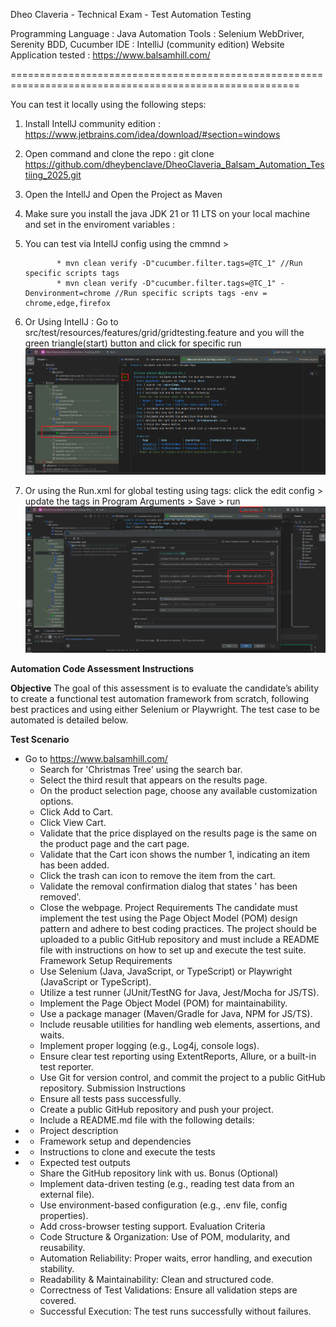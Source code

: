 Dheo Claveria - Technical Exam - Test Automation Testing

Programming Language       : Java
Automation Tools           : Selenium WebDriver, Serenity BDD, Cucumber
IDE                        : IntelliJ (community edition)
Website Application tested : https://www.balsamhill.com/

========================================================================================================

You can test it locally using the following steps:

1. Install IntellJ community edition              : https://www.jetbrains.com/idea/download/#section=windows
2. Open command and clone the repo                : git clone https://github.com/dheybenclave/DheoClaveria_Balsam_Automation_Testiing_2025.git
3. Open the IntellJ and Open the Project as Maven
4. Make sure you install the java JDK 21 or 11 LTS on your local machine and set in the enviroment variables :
5. You can test via IntellJ config using the cmmnd >

              * mvn clean verify -D"cucumber.filter.tags=@TC_1" //Run specific scripts tags
              * mvn clean verify -D"cucumber.filter.tags=@TC_1" -Denvironment=chrome //Run specific scripts tags -env = chrome,edge,firefox

6. Or Using IntellJ :
   Go to src/test/resources/features/grid/gridtesting.feature and you will the green triangle(start) button and click for specific run
   ![img.png](img.png)
7. Or using the Run.xml for global testing using tags: click the edit config > update the tags in Program Arguments > Save > run
   ![img_3.png](img_3.png)
 
**Automation Code Assessment Instructions**

**Objective**
    The goal of this assessment is to evaluate the candidate’s ability to create a functional test
    automation framework from scratch, following best practices and using either Selenium or
    Playwright. The test case to be automated is detailed below.

**Test Scenario**
- Go to https://www.balsamhill.com/
  - Search for 'Christmas Tree' using the search bar.
  - Select the third result that appears on the results page.
  - On the product selection page, choose any available customization options.
  - Click Add to Cart.
  - Click View Cart.
  - Validate that the price displayed on the results page is the same on the product page and
    the cart page.
  - Validate that the Cart icon shows the number 1, indicating an item has been added.
  - Click the trash can icon to remove the item from the cart.
  - Validate the removal confirmation dialog that states '<Item> has been removed'.
  - Close the webpage.
    Project Requirements
    The candidate must implement the test using the Page Object Model (POM) design pattern
    and adhere to best coding practices. The project should be uploaded to a public GitHub
    repository and must include a README file with instructions on how to set up and execute
    the test suite.
    Framework Setup Requirements
  - Use Selenium (Java, JavaScript, or TypeScript) or Playwright (JavaScript or TypeScript).
  - Utilize a test runner (JUnit/TestNG for Java, Jest/Mocha for JS/TS).
  - Implement the Page Object Model (POM) for maintainability.
  - Use a package manager (Maven/Gradle for Java, NPM for JS/TS).
  - Include reusable utilities for handling web elements, assertions, and waits.
  - Implement proper logging (e.g., Log4j, console logs).
  - Ensure clear test reporting using ExtentReports, Allure, or a built-in test reporter.
  - Use Git for version control, and commit the project to a public GitHub repository.
    Submission Instructions
  - Ensure all tests pass successfully.
  - Create a public GitHub repository and push your project.
  - Include a README.md file with the following details:
- - Project description
- - Framework setup and dependencies
- - Instructions to clone and execute the tests
- - Expected test outputs
  - Share the GitHub repository link with us.
    Bonus (Optional)
  - Implement data-driven testing (e.g., reading test data from an external file).
  - Use environment-based configuration (e.g., .env file, config properties).
  - Add cross-browser testing support.
    Evaluation Criteria
  - Code Structure & Organization: Use of POM, modularity, and reusability.
  - Automation Reliability: Proper waits, error handling, and execution stability.
  - Readability & Maintainability: Clean and structured code.
  - Correctness of Test Validations: Ensure all validation steps are covered.
  - Successful Execution: The test runs successfully without failures.